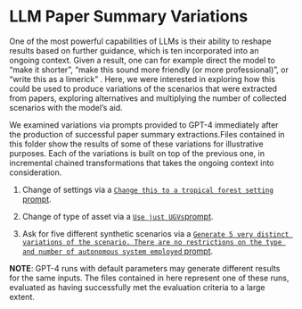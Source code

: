 # LLM Paper Summary Variations

One of the most powerful capabilities of LLMs is their ability to reshape results based on further guidance, which is ten incorporated into an ongoing context. Given a result, one can for example direct the model to “make it shorter”, “make this sound more friendly (or more professional)”, or “write this as a limerick” .  Here, we were interested in exploring how this could be used to produce variations of the scenarios that were extracted from papers, exploring alternatives and multiplying the number of collected scenarios with the model’s aid. 

We examined variations via prompts provided to GPT-4 immediately after the production of successful paper summary extractions.Files contained in this folder show the results of some of these variations for illustrative purposes.
Each of the variations is built on top of the previous one, in incremental chained transformations that takes the ongoing context into consideration.

1. Change of settings via a [`Change this to a tropical forest setting` prompt](./TropicalForrest.md).

1. Change of type of asset via a [`Use just UGVs`prompt](./AssetTypeVariations.md).
1. Ask for five different synthetic scenarios via a [`Generate 5 very distinct variations of the scenario. There are no restrictions on the type and number of autonomous system employed` prompt](./FiveAlternatives).

**NOTE**: GPT-4 runs with default parameters may generate different results for the same inputs. The files contained in here represent one of these runs, evaluated as having successfully met the evaluation criteria to a large extent. 

